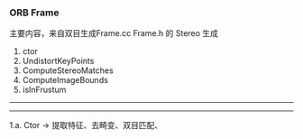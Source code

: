 <!--
 * @Author: Liu Weilong
 * @Date: 2021-01-30 19:18:55
 * @LastEditors: Liu Weilong 
 * @LastEditTime: 2021-02-01 09:32:42
 * @Description: 
-->
### ORB Frame
主要内容，来自双目生成Frame.cc Frame.h 的 Stereo 生成
1. ctor
2. UndistortKeyPoints
3. ComputeStereoMatches
4. ComputeImageBounds
5. isInFrustum

---------


----------
1.a. Ctor -> 提取特征、去畸变、双目匹配、